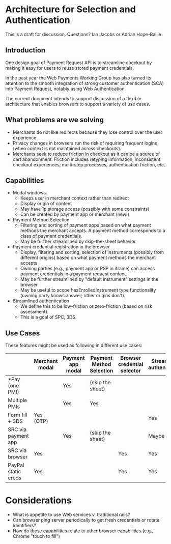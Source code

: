 # Architecture for Selection and Authentication

This is a draft for discussion. Questions? Ian Jacobs or Adrian Hope-Bailie.

## Introduction

One design goal of Payment Request API is to streamline checkout by making it easy for users to reuse stored payment credentials.

In the past year the Web Payments Working Group has also turned its attention to the smooth integration of strong customer authentication (SCA) into Payment Request, notably using Web Authentication.

The current document intends to support discussion of a flexible architecture that enables browsers to support a variety of use cases.

## What problems are we solving

* Merchants do not like redirects because they lose control over the user experience.
* Privacy changes in browsers run the risk of requiring frequent logins (when context is not maintained across checkouts).
* Merchants seek to reduce friction in checkout as it can be a source of cart abandonment. Friction includes retyping information, inconsistent checkout experiences, multi-step processes, authentication friction, etc.

## Capabilities

* Modal windows
  * Keeps user in merchant context rather than redirect
  * Display origin of content
  * May have 1p storage access (possibly with some constraints)
  * Can be created by payment app or merchant (new!)
* Payment Method Selection
  * Filtering and sorting of payment apps based on what payment methods the merchant accepts. A payment method corresponds to a class of payment credentials.
  * May be further streamlined by skip-the-sheet behavior
* Payment credential registration in the browser  
  * Display, filtering and sorting, selection of instruments (possibly from different origins) based on what payment methods the merchant accepts
  * Owning parties (e.g., payment app or PSP in iframe) can access payment credentials in a payment request context.
  * May be further streamlined by "default instrument" settings in the browser
  * May be useful to scope hasEnrolledInstrument type functionality (owning party knows answer; other origins don't).
* Streamlined authentication
  * We define this to be low-friction or zero-friction (based on
    risk assessment).
  * This is a goal of SPC, 3DS.

## Use Cases

These features might be used as following in different use cases:


|                     | Merchant modal | Payment app modal | Payment Method Selection | Browser credential selector | Streamlined authentication | 
|---------------------|----------------|-------------------|-----------------------------|-----|-----|
| *Pay (one PMI)      |                |         Yes         |      (skip the sheet) |     |    | 
| Multiple PMIs       |                |         Yes         |              Yes    |          |     |
| Form fill + 3DS     |      Yes (OTP)   |                   |              |               |  Yes  |
| SRC via payment app |                |         Yes         |  (skip the sheet) |               |  Maybe   | 
| SRC via browser     |      Yes         |                   |         |     Yes              |  Yes  |
| PayPal static creds | Yes |      |      |     Yes   | Yes |

# Considerations

* What is appetite to use Web services v. traditional rails?
* Can browser ping server periodically to get fresh credentials or rotate identifiers?
* How do these capabilities relate to other browser capabilities (e.g., Chrome "touch to fill")